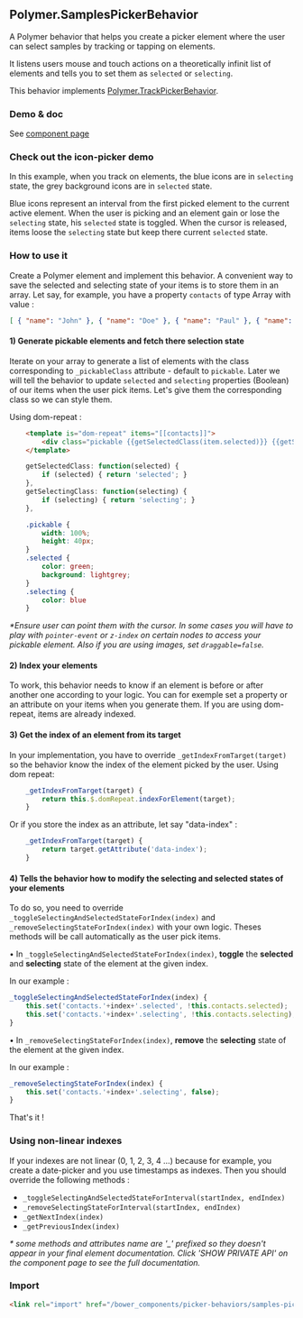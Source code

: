 ## Polymer.SamplesPickerBehavior

A Polymer behavior that helps you create a picker element where the user can select samples by tracking or tapping on elements.

It listens users mouse and touch actions on a theoretically infinit list of elements and tells you to set them as `selected` or `selecting`.

This behavior implements [Polymer.TrackPickerBehavior](/track-picker-behavior).

### Demo & doc

See [component page](http://zecat.github.io/picker-behaviors/components/picker-behaviors/#Polymer.SamplesPickerBehavior)

### Check out the icon-picker demo

In this example, when you track on elements, the blue icons are in `selecting` state, the grey background icons are in `selected` state.

Blue icons represent an interval from the first picked element to the current active element. When the user is picking and an element gain or lose the `selecting` state, his `selected` state is toggled. When the cursor is released, items loose the `selecting` state but keep there current `selected` state.

### How to use it

Create a Polymer element and implement this behavior. A convenient way to save the selected and selecting state of your items is to store them in an array.
Let say, for example, you have a property `contacts` of type Array with value :
```json
[ { "name": "John" }, { "name": "Doe" }, { "name": "Paul" }, { "name": "Peter" } ]
```

#### 1) Generate pickable elements and fetch there selection state
Iterate on your array to generate a list of elements with the class corresponding to `_pickableClass` attribute - default to `pickable`.
Later we will tell the behavior to update `selected` and `selecting` properties (Boolean) of our items when the user pick items. Let's give them the corresponding class so we can style them.

Using dom-repeat :
```html
    <template is="dom-repeat" items="[[contacts]]">
        <div class="pickable {{getSelectedClass(item.selected)}} {{getSelectingClass(item.selecting)}}">[[item.name]]</div>
    </template>
```
```js
    getSelectedClass: function(selected) {
        if (selected) { return 'selected'; }
    },
    getSelectingClass: function(selecting) {
        if (selecting) { return 'selecting'; }
    },
```
```css
    .pickable {
        width: 100%;
        height: 40px;
    }
    .selected {
        color: green;
        background: lightgrey;
    }
    .selecting {
        color: blue
    }
```

*\*Ensure user can point them with the cursor. In some cases you will have to play with `pointer-event` or `z-index` on certain nodes to access your pickable element. Also if you are using images, set `draggable=false`.*

#### 2) Index your elements
To work, this behavior needs to know if an element is before or after another one according to your logic. You can for exemple set a property or an attribute on your items when you generate them. If you are using dom-repeat, items are already indexed.

#### 3) Get the index of an element from its target
In your implementation, you have to override `_getIndexFromTarget(target)` so the behavior know the index of the element picked by the user.
Using dom repeat:
```js
    _getIndexFromTarget(target) {
        return this.$.domRepeat.indexForElement(target);
    }
```
Or if you store the index as an attribute, let say "data-index" :
```js
    _getIndexFromTarget(target) {
        return target.getAttribute('data-index');
    }
```

#### 4) Tells the behavior how to modify the selecting and selected states of your elements
To do so, you need to override `_toggleSelectingAndSelectedStateForIndex(index)` and `_removeSelectingStateForIndex(index)` with your own logic. Theses methods will be call automatically as the user pick items.


• In `_toggleSelectingAndSelectedStateForIndex(index)`, **toggle** the **selected** and **selecting** state of the element at the given index.

In our example :

```js
_toggleSelectingAndSelectedStateForIndex(index) {
    this.set('contacts.'+index+'.selected', !this.contacts.selected);
    this.set('contacts.'+index+'.selecting', !this.contacts.selecting);
}
```

• In `_removeSelectingStateForIndex(index)`, **remove** the **selecting** state of the element at the given index.

In our example :

```js
_removeSelectingStateForIndex(index) {
    this.set('contacts.'+index+'.selecting', false);
}
```

That's it !

### Using non-linear indexes

If your indexes are not linear (0, 1, 2, 3, 4 …) because for example, you create a date-picker and you use timestamps as indexes. Then you should override the following methods :

- `_toggleSelectingAndSelectedStateForInterval(startIndex, endIndex)`
- `_removeSelectingStateForInterval(startIndex, endIndex)`
- `_getNextIndex(index)`
- `_getPreviousIndex(index)`

*\* some methods and attributes name are '_' prefixed so they doesn't appear in your final element documentation. Click 'SHOW PRIVATE API' on the component page to see the full documentation.*


### Import

```html
<link rel="import" href="/bower_components/picker-behaviors/samples-picker-behavior/samples-picker-behavior.html">
```
